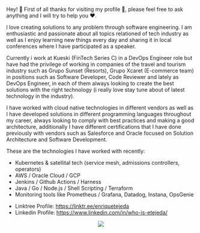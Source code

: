 <!--
**EnriqueTejeda/EnriqueTejeda** is a ✨ _special_ ✨ repository because its `README.md` (this file) appears on your GitHub profile.

Here are some ideas to get you started:

- 🔭 I’m currently working on ...
- 🌱 I’m currently learning ...
- 👯 I’m looking to collaborate on ...
- 🤔 I’m looking for help with ...
- 💬 Ask me about ...
- 📫 How to reach me: ...
- 😄 Pronouns: ...
- ⚡ Fun fact: ...
-->
Hey! :wave: First of all thanks for visiting my profile :pray:, please feel free to ask anything and I will try to help you :heart:.

l love creating solutions to any problem through software engineering. I am enthusiastic and passionate about all topics relationed of tech industry  as well as I enjoy learning new things every day and sharing it in local conferences where I have participated as a speaker.

Currently i work at Kueski (FinTech Series C) in a DevOps Engineer role but have had the privilege of working in companies of the travel and tourism industry such as Grupo Sunset (Resorts), Grupo Xcaret (E-commerce team) in positions such as Software Developer, Code Reviewer and lately as DevOps Engineer, in each of them always looking to create the best solutions with the right technology (i really love stay tune about of latest technology in the industry).

I have worked with cloud native technologies in different vendors as well as I have developed solutions in different programming languages throughout my career, always looking to comply with best practices and making a good architecture, additionally I have different certifications that I have done previously with vendors such as Salesforce and Oracle focused on Solution Architecture and Software Development.

These are the technologies I have worked with recently:

- Kubernetes & satellital tech (service mesh, admissions controllers, operators)
- AWS / Oracle Cloud / GCP
- Jenkins / Github Actions / Harness 
- Java / Go / Node.js / Shell Scripting / Terraform
- Monitoring tools like Prometheus / Grafana, Datadog, Instana, OpsGenie

* Linktree Profile: https://linktr.ee/enriquetejeda
* Linkedin Profile: https://www.linkedin.com/in/who-is-etejeda/

<p align="center">
  <img src="https://github-readme-stats.vercel.app/api?username=EnriqueTejeda&count_private=true&show_icons=true&theme=solarized-dark">
</p>
